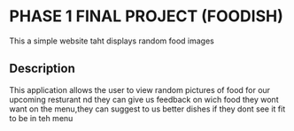 # PHASE 1 FINAL PROJECT (FOODISH)

This a simple website taht displays random food images

## Description 

This application allows the user to view random pictures of food for our upcoming resturant nd they can give us feedback on wich food they wont want on the menu,they can suggest to us better dishes if they dont see it fit to be in teh menu
